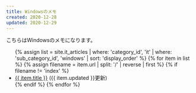 ```yaml
---
title: Windowsのメモ
created: 2020-12-28
updated: 2020-12-29
---
```

こちらはWindowsのメモになります。

<ul>
    {% assign list = site.it_articles  | where: 'category_id', 'it'
                                       | where: 'sub_category_id', 'windows'
                                       | sort: 'display_order' %}
    {% for item in list %}
        {% assign filename = item.url | split: '/' | reverse | first %}
        {% if filename != 'index' %}
            <li><a href="{{ item.url }}">{{ item.title }}</a> ({{ item.updated }}更新)</li>
        {% endif %}
    {% endfor %}
</ul>
